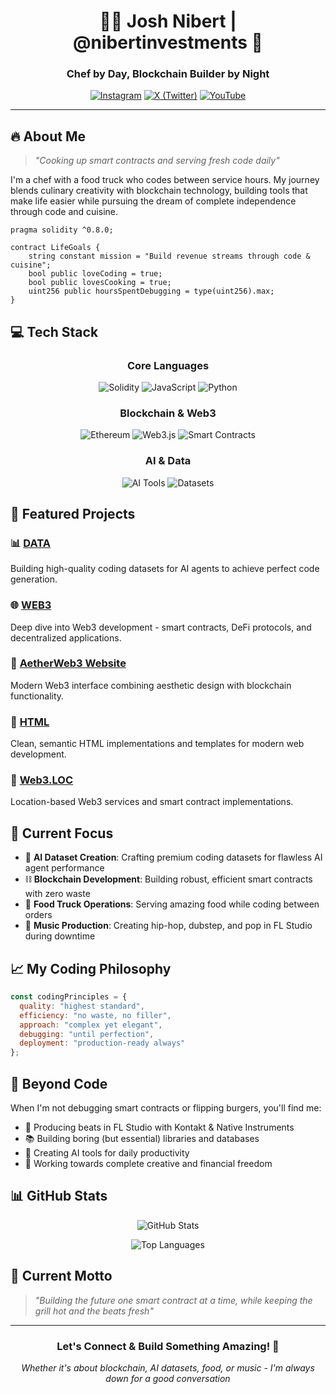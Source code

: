 <div align="center">
  
# 👨‍🍳 Josh Nibert | @nibertinvestments 🚀

### Chef by Day, Blockchain Builder by Night
  
[![Instagram](https://img.shields.io/badge/Instagram-@joshnibert-E4405F?style=for-the-badge&logo=instagram&logoColor=white)](https://instagram.com/joshnibert)
[![X (Twitter)](https://img.shields.io/badge/X-@zingiestsnail98-000000?style=for-the-badge&logo=x&logoColor=white)](https://x.com/zingiestsnail98)
[![YouTube](https://img.shields.io/badge/YouTube-zingiestsnail98-FF0000?style=for-the-badge&logo=youtube&logoColor=white)](https://youtube.com/@zingiestsnail98)

</div>

---

## 🔥 About Me

> *"Cooking up smart contracts and serving fresh code daily"*

I'm a chef with a food truck who codes between service hours. My journey blends culinary creativity with blockchain technology, building tools that make life easier while pursuing the dream of complete independence through code and cuisine.

```solidity
pragma solidity ^0.8.0;

contract LifeGoals {
    string constant mission = "Build revenue streams through code & cuisine";
    bool public loveCoding = true;
    bool public lovesCooking = true;
    uint256 public hoursSpentDebugging = type(uint256).max;
}
```

## 💻 Tech Stack

<div align="center">

### Core Languages
![Solidity](https://img.shields.io/badge/Solidity-363636?style=for-the-badge&logo=solidity&logoColor=white)
![JavaScript](https://img.shields.io/badge/JavaScript-F7DF1E?style=for-the-badge&logo=javascript&logoColor=black)
![Python](https://img.shields.io/badge/Python-3776AB?style=for-the-badge&logo=python&logoColor=white)

### Blockchain & Web3
![Ethereum](https://img.shields.io/badge/Ethereum-3C3C3D?style=for-the-badge&logo=ethereum&logoColor=white)
![Web3.js](https://img.shields.io/badge/Web3.js-F16822?style=for-the-badge&logo=web3.js&logoColor=white)
![Smart Contracts](https://img.shields.io/badge/Smart_Contracts-4285F4?style=for-the-badge&logo=googledocs&logoColor=white)

### AI & Data
![AI Tools](https://img.shields.io/badge/AI_Tools-412991?style=for-the-badge&logo=openai&logoColor=white)
![Datasets](https://img.shields.io/badge/High_Quality_Datasets-FF6F00?style=for-the-badge&logo=databricks&logoColor=white)

</div>

## 🚀 Featured Projects

### 📊 [DATA](https://github.com/nibertinvestments/DATA)
Building high-quality coding datasets for AI agents to achieve perfect code generation.

### 🌐 [WEB3](https://github.com/nibertinvestments/WEB3)
Deep dive into Web3 development - smart contracts, DeFi protocols, and decentralized applications.

### 🎨 [AetherWeb3 Website](https://github.com/nibertinvestments/aetherweb3-website)
Modern Web3 interface combining aesthetic design with blockchain functionality.

### 📝 [HTML](https://github.com/nibertinvestments/html)
Clean, semantic HTML implementations and templates for modern web development.

### 🔐 [Web3.LOC](https://github.com/nibertinvestments/Web3.LOC)
Location-based Web3 services and smart contract implementations.

## 🎯 Current Focus

- 🤖 **AI Dataset Creation**: Crafting premium coding datasets for flawless AI agent performance
- ⛓️ **Blockchain Development**: Building robust, efficient smart contracts with zero waste
- 🍔 **Food Truck Operations**: Serving amazing food while coding between orders
- 🎵 **Music Production**: Creating hip-hop, dubstep, and pop in FL Studio during downtime

## 📈 My Coding Philosophy

```javascript
const codingPrinciples = {
  quality: "highest standard",
  efficiency: "no waste, no filler",
  approach: "complex yet elegant",
  debugging: "until perfection",
  deployment: "production-ready always"
};
```

## 🎵 Beyond Code

When I'm not debugging smart contracts or flipping burgers, you'll find me:
- 🎹 Producing beats in FL Studio with Kontakt & Native Instruments
- 📚 Building boring (but essential) libraries and databases
- 🤖 Creating AI tools for daily productivity
- 🎯 Working towards complete creative and financial freedom

## 📊 GitHub Stats

<div align="center">
  
![GitHub Stats](https://github-readme-stats.vercel.app/api?username=nibertinvestments&show_icons=true&theme=radical)

![Top Languages](https://github-readme-stats.vercel.app/api/top-langs/?username=nibertinvestments&layout=compact&theme=radical)

</div>

## 💭 Current Motto

> *"Building the future one smart contract at a time, while keeping the grill hot and the beats fresh"*

---

<div align="center">
  
### Let's Connect & Build Something Amazing! 🚀

*Whether it's about blockchain, AI datasets, food, or music - I'm always down for a good conversation*

</div>
